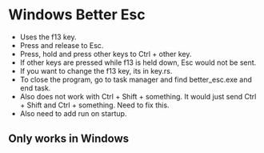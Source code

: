 # Windows Better Esc
- Uses the f13 key.
- Press and release to Esc.
- Press, hold and press other keys to Ctrl + other key.
- If other keys are pressed while f13 is held down, Esc would not be sent.
- If you want to change the f13 key, its in key.rs.
- To close the program, go to task manager and find better_esc.exe and end task.
- Also does not work with Ctrl + Shift + something. It would just send Ctrl + Shift and Ctrl + something. Need to fix this.
- Also need to add run on startup.

## Only works in Windows
